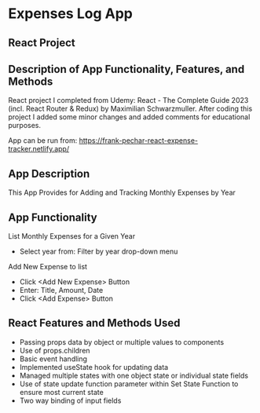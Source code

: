 # Expenses Log App
## React Project

## Description of App Functionality, Features, and Methods

React project I completed from Udemy: React - The Complete Guide 2023 (incl. React Router & Redux) by Maximilian Schwarzmuller. After coding this project I added some minor changes and added comments for educational purposes.

App can be run from: https://frank-pechar-react-expense-tracker.netlify.app/

## App Description

This App Provides for Adding and Tracking Monthly Expenses by Year

## App Functionality

List Monthly Expenses for a Given Year

  - Select year from: Filter by year drop-down menu

Add New Expense to list

  - Click &lt;Add New Expense&gt; Button
  - Enter: Title, Amount, Date
  - Click &lt;Add Expense&gt; Button
  

## React Features and Methods Used

- Passing props data by object or multiple values to components
- Use of props.children
- Basic event handling
- Implemented useState hook for updating data
- Managed multiple states with one object state or individual state fields
- Use of state update function parameter within Set State Function to ensure most current state
- Two way binding of input fields
